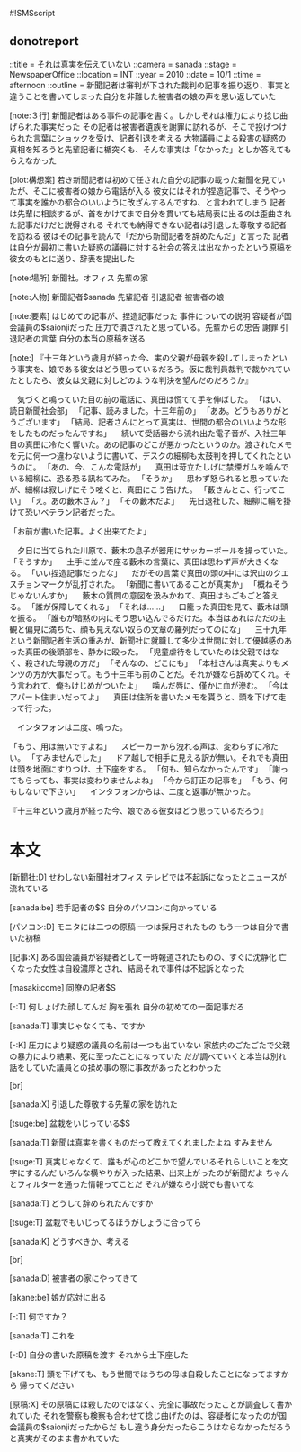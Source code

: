 #!SMSscript

## donotreport

::title = それは真実を伝えていない
::camera = sanada
::stage = NewspaperOffice
::location = INT
::year = 2010
::date = 10/1
::time = afternoon
::outline = 新聞記者は審判が下された裁判の記事を振り返り、事実と違うことを書いてしまった自分を非難した被害者の娘の声を思い返していた

[note:３行]
新聞記者はある事件の記事を書く。しかしそれは権力により捻じ曲げられた事実だった
その記者は被害者遺族を謝罪に訪れるが、そこで投げつけられた言葉にショックを受け、記者引退を考える
大物議員による殺害の疑惑の真相を知ろうと先輩記者に楯突くも、そんな事実は「なかった」としか答えてもらえなかった

[plot:構想案]
若き新聞記者は初めて任された自分の記事の載った新聞を見ていたが、そこに被害者の娘から電話が入る
彼女にはそれが捏造記事で、そうやって事実を誰かの都合のいいように改ざんするんですね、と言われてしまう
記者は先輩に相談するが、首をかけてまで自分を貫いても結局表に出るのは歪曲された記事だけだと説得される
それでも納得できない記者は引退した尊敬する記者を訪ねる
彼はその記事を読んで「だから新聞記者を辞めたんだ」と言った
記者は自分が最初に書いた疑惑の議員に対する社会の答えは出なかったという原稿を彼女のもとに送り、辞表を提出した

[note:場所]
新聞社。オフィス
先輩の家

[note:人物]
新聞記者$sanada
先輩記者
引退記者
被害者の娘

[note:要素]
はじめての記事が、捏造記事だった
事件についての説明
容疑者が国会議員の$saionjiだった
圧力で潰されたと思っている。先輩からの忠告
謝罪
引退記者の言葉
自分の本当の原稿を送る

[note:]
『十三年という歳月が経った今、実の父親が母親を殺してしまったという事実を、娘である彼女はどう思っているだろう。仮に裁判員裁判で裁かれていたとしたら、彼女は父親に対しどのような判決を望んだのだろうか』

　気づくと鳴っていた目の前の電話に、真田は慌てて手を伸ばした。
「はい、読日新聞社会部」
「記事、読みました。十三年前の」
「ああ。どうもありがとうございます」
「結局、記者さんにとって真実は、世間の都合のいいような形をしたものだったんですね」
　続いて受話器から流れ出た電子音が、入社三年目の真田に冷たく響いた。あの記事のどこが悪かったというのか。渡されたメモを元に何一つ違わないように書いて、デスクの細柳も太鼓判を押してくれたというのに。
「あの、今、こんな電話が」
　真田は苛立たしげに禁煙ガムを噛んでいる細柳に、恐る恐る訊ねてみた。
「そうか」
　思わず怒られると思っていたが、細柳は寂しげにそう呟くと、真田にこう告げた。
「藪さんとこ、行ってこい」
「え。あの藪木さん？」
「その藪木だよ」
　先日退社した、細柳に輪を掛けて恐いベテラン記者だった。

「お前が書いた記事。よく出来てたよ」

　夕日に当てられた川原で、藪木の息子が器用にサッカーボールを操っていた。
「そうすか」
　土手に並んで座る藪木の言葉に、真田は思わず声が大きくなる。
「いい捏造記事だったな」
　だがその言葉で真田の頭の中には沢山のクエスチョンマークが乱打された。
「新聞に書いてあることが真実か」
「概ねそうじゃないんすか」
　藪木の質問の意図を汲みかねて、真田はもごもごと答える。
「誰が保障してくれる」
「それは……」
　口籠った真田を見て、藪木は頭を振る。
「誰もが暗黙の内にそう思い込んでるだけだ。本当はあれはただの主観と偏見に満ちた、顔も見えない奴らの文章の羅列だってのにな」
　三十九年という新聞記者生活の重みが、新聞社に就職して多少は世間に対して優越感のあった真田の後頭部を、静かに殴った。
「児童虐待をしていたのは父親ではなく、殺された母親の方だ」
「そんなの、どこにも」
「本社さんは真実よりもメンツの方が大事だって。もう十三年も前のことだ。それが嫌なら辞めてくれ。そう言われて、俺もけじめがついたよ」
　噛んだ唇に、僅かに血が滲む。
「今はアパート住まいだってよ」
　真田は住所を書いたメモを貰うと、頭を下げて走って行った。

　インタフォンは二度、鳴った。

「もう、用は無いですよね」
　スピーカーから洩れる声は、変わらずに冷たい。
「すみませんでした」
　ドア越しで相手に見える訳が無い。それでも真田は頭を地面にすりつけ、土下座をする。
「何も、知らなかったんです」
「謝ってもらっても、事実は変わりませんよね」
「今から訂正の記事を」
「もう、何もしないで下さい」
　インタフォンからは、二度と返事が無かった。

『十三年という歳月が経った今、娘である彼女はどう思っているだろう』

# 本文

[新聞社:D]
せわしない新聞社オフィス
テレビでは不起訴になったとニュースが流れている

[sanada:be]
若手記者の$S
自分のパソコンに向かっている

[パソコン:D]
モニタには二つの原稿
一つは採用されたもの
もう一つは自分で書いた初稿

[記事:X]
ある国会議員が容疑者として一時報道されたものの、すぐに沈静化
亡くなった女性は自殺濃厚とされ、結局それで事件は不起訴となった

[masaki:come]
同僚の記者$S

[-:T]
何しょげた顔してんだ
胸を張れ
自分の初めての一面記事だろ

[sanada:T]
事実じゃなくても、ですか

[-:K]
圧力により疑惑の議員の名前は一つも出ていない
家族内のごたごたで父親の暴力により結果、死に至ったことになっていた
だが調べていくと本当は別れ話をしていた議員との揉め事の際に事故があったとわかった

[br]

[sanada:X]
引退した尊敬する先輩の家を訪れた

[tsuge:be]
盆栽をいじっている$S

[sanada:T]
新聞は真実を書くものだって教えてくれましたよね
すみません

[tsuge:T]
真実じゃなくて、誰もが心のどこかで望んでいるそれらしいことを文字にするんだ
いろんな横やりが入った結果、出来上がったのが新聞だよ
ちゃんとフィルターを通った情報ってことだ
それが嫌なら小説でも書いてな

[sanada:T]
どうして辞められたんですか

[tsuge:T]
盆栽でもいじってるほうがしょうに合ってら

[sanada:K]
どうすべきか、考える

[br]

[sanada:D]
被害者の家にやってきて

[akane:be]
娘が応対に出る

[-:T]
何ですか？

[sanada:T]
これを

[-:D]
自分の書いた原稿を渡す
それから土下座した

[akane:T]
頭を下げても、もう世間ではうちの母は自殺したことになってますから
帰ってください

[原稿:X]
その原稿には殺したのではなく、完全に事故だったことが調査して書かれていた
それを警察も検察も合わせて捻じ曲げたのは、容疑者になったのが国会議員の$saionjiだったからだ
もし違う身分だったらこうはならなかっただろう
と真実がそのまま書かれていた
